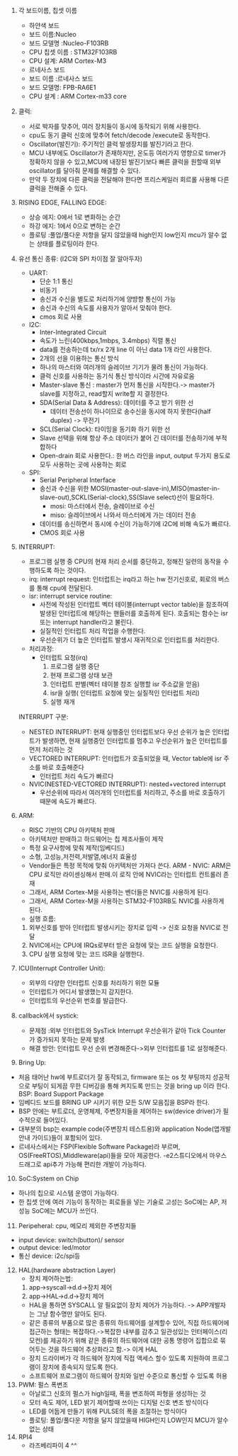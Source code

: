 
1. 각 보드이름, 칩셋 이름
    - 하얀색 보드
    - 보드 이름:Nucleo
    - 보드 모델명 :Nucleo-F103RB
    - CPU 칩셋 이름 : STM32F103RB
    - CPU 설계: ARM Cortex-M3
    - 르네사스 보드
    - 보드 이름 :르네사스 보드
    - 보드 모델명: FPB-RA6E1
    - CPU 설계 : ARM Cortex-m33 core
2. 클럭:
    - 서로 박자를 맞추어, 여러 장치들이 동시에 동작되기 위해 사용한다.
    - cpu도 동기 클럭 신호에 맞추어 fetch/decode /execute로 동작한다.
    - Oscillator(발진기): 주기적인 클럭 발생장치를 발진기라고 한다.
    - MCU 내부에도 Oscillator가 존재하지만, 온도등 여러가지 영향으로 timer가 정확하지 않을 수 있고,MCU에 내장된 발진기보다 빠른 클럭을 원할때 외부 oscillator를 달아줘 문제를 해결할 수 있다.  
    - 만약 두 장치에 다른 클럭을 전달해야 한다면 프리스케일러 회르롤 사용해 다른 클럭을 전해줄 수 있다.

3. RISING EDGE, FALLING EDGE:
    - 상승 에지: 0에서 1로 변화하는 순간
    - 하강 에지: 1에서 0으로 변하는 순간
    - 플로팅 :풀업/풀다운 저항을 달지 않았을때 high인지 low인지 mcu가 알수 없는 상태를 플로팅이라 한다.

4. 유선 통신 종류: (I2C와 SPI 차이점 잘 알아두자)
    - UART:
       - 단순 1:1 통신
       - 비동기
       - 송신과 수신을 별도로 처리하기에 양뱡향 통신이 가능
       - 송신과 수신의 속도를 사용자가 알아서 맞춰야 한다.
       - cmos 회로 사용
    - I2C:
      - Inter-Integrated Circuit
      - 속도가 느린(400kbps,1mbps, 3.4mbps) 직렬 통신
      - data를 전송하는데 tx/rx 2개 line 이 아닌 data 1개 라인 사용한다.
      - 2개의 선을 이용하는 통신 방식
      - 하나의 마스터와 여러개의 슬레이브 기기가 물려 통신이 가능하다.
      - 클럭 신호를 사용하는 동기식 통신 방식이라 시간에 자유로움
      - Master-slave 통신 : master가 먼저 통신을 시작한다.-> master가 slave를 지정하고, read할지 write할 지 결정한다.
      - SDA(Serial Data & Address): 데이터를 주고 받기 위한 선
        - 데이터 전송선이 하나이므로 송수신을 동시에 하지 못한다(half duplex) -> 무전기
      - SCL(Serial Clock): 타이밍을 동기화 하기 위한 선
      - Slave 선택을 위해 항상 주소 데이터가 붙어 긴 데이터를 전송하기에 부적합하다
      - Open-drain 회로 사용한다.: 한 버스 라인을 input, output 두가지 용도로 모두 사용하는 곳에 사용하는 회로
    - SPI:
      - Serial Peripheral Interface
      - 송신과 수신을 위한 MOSI(master-out-slave-in),MISO(master-in-slave-out),SCKL(Serial-clock),SS(Slave select)선이 필요하다.
        - mosi: 마스터에서 전송, 슬레이브로 수신
        - miso: 슬레이브에서 나와서 마스터에게 가는 데이터 전송
      - 데이터를 송신하면서 동시에 수신이 가능하기에 i2C에 비해 속도가 빠르다.
      - CMOS 회로 사용

5. INTERRUPT:
    - 프로그램 실행 중 CPU의 현재 처리 순서를 중단하고, 정해진 일련의 동작을 수행하도록 하는 것이다.
    - irq: interrupt request: 인터럽트는 irq라고 하는 hw 전기신호로, 회로의 버스를 통해 cpu에 전달된다.
    - isr: interrupt service routine:
      - 사전에 작성된 인터럽트 벡터 테이블(interrupt vector table)을 참조하여 발생된 인터럽트에 해당하는 핸들러를 호출하게 된다. 호출되는 함수는 isr 또는 interrupt handler라고 불린다.
      - 실질적인 인터럽트 처리 작업을 수행한다.
      - 우선순위가 더 높은 인터럽트 발생시 재귀적으로 인터럽트를 처리한다.
    - 처리과정:
      - 인터럽트 요청(irq)
          1. 프로그램 실행 중단
          2. 현재 프로그램 상태 보관
          3. 인터럽트 판별(벡터 테이블 참조 실행할 isr 주소값을 얻음)
          4. isr을 실행( 인터럽트 요청에 맞는 실질적인 인터럽트 처리)
          5. 실행 재개

   INTERRUPT 구분:
    - NESTED INTERRUPT: 현재 실행중인 인터럽트보다 우선 순위가 높은 인터럽트가 발생하면, 현재 실행중인 인터럽트를 멈추고 우선순위가 높은 인터럽트를 먼저 처리하는 것
    - VECTORED INTERRUPT: 인터럽트가 호출되었을 때, Vector table에 isr 주소를 바로 호출해준다
      - 인터럽트 처리 속도가 빠르다
    - NVIC(NESTED-VECTORED INTERRUPT): nested+vectored interrupt
      - 우선순위에 따라서 여러개의 인터럽트를 처리하고, 주소를 바로 호출하기 때문에 속도가 빠르다.

6. ARM:
   - RISC 기반의 CPU 아키텍처 판매
   - 아키텍처만 판매하고 하드웨어는 칩 제조사들이 제작
   - 특정 요구사항에 맞춰 제작(임베디드)
   - 소형, 고성능,저전력,저발열,에너지 효율성
   - Vendor들은 특정 목적에 맞춰 아키텍처만 가져다 쓴다.
  ARM - NVIC: ARM은 CPU 로직만 라이센싱해서 판매.이 로직 안에 NVIC라는 인터럽트 컨트롤러 존재
   - 그래서, ARM Cortex-M을 사용하는 벤더들은 NVIC를 사용하게 된다.
   - 그래서, ARM Cortex-M을 사용하는 STM32-F103RB도 NVIC를 사용하게 된다.
   - 실행 흐름:
    1. 외부신호를 받아 인터럽트 발생시키는 장치로 입력 -> 신호 요청을 NVIC로 전달
    2. NVIC에서는 CPU에 IRQs로부터 받은 요청에 맞는 코드 실행을 요청한다.
    3. CPU 실행 요청에 맞는 코드 ISR을 실행한다.

7. ICU(Interrupt Controller Unit):
   - 외부의 다양한 인터럽트 신호를 처리하기 위한 모듈
   - 인터럽트가 어디서 발생했는지 감지한다.
   - 인터럽트의 우선순위 번호를 발급한다.
8. callback에서 systick:
   - 문제점 :외부 인터럽트와 SysTick Interrupt 우선순위가 같아 Tick Counter가 증가되지 못하는 문제 발생
   - 해결 방안: 인터럽트 우선 순위 변경해준다->외부 인터럽트를 1로 설정해준다.

9.  Bring Up:
   - 처음 태어난 hw에 부트로더가 잘 동작되고, firmware 또는 os 첫 부팅까지 성공적으로 부팅이 되게끔 무한 디버깅을 통해 켜지도록 만드는 것을 bring up 이라 한다.
  BSP: Board Support Package
   - 임베디드 보드를 BRING UP 시키기 위한 모든 S/W 모음집을 BSP라 한다.
   - BSP 안에는 부트로더, 운영체제, 주변장치들을 제어하는 sw(device driver)가 필수적으로 들어있다.
   - 대부분의 bsp는 example code(주변장치 테스트용)와 application Node(앱개발 안내 가이드)들이 포함되어 있다.
   - 르네사스에서는 FSP(Flexible Software Package)라 부르며, OS(FreeRTOS),Middleware(api)들을 모아 제공한다. -e2스튜디오에서 마우스 드래그로 api추가 가능해 편리한 개발이 가능하다.

10. SoC:System on Chip
   - 하나의 칩으로 시스템 운영이 가능하다.
   - 한 칩셋 안에 여러 기능이 동작하는 회로들을 넣는 기술로 고성는 SoC에는 AP, 저성능 SoC에는 MCU가 쓰인다.

11. Peripeheral: cpu, 메모리 제외한 주변장치들
   - input device: switch(button)/ sensor
   - output device: led/motor
   - 통신 device: i2c/spi등

12. HAL(hardware abstraction Layer)
     - 장치 제어하는법:
      1. app->syscall->d.d->장치 제어
      2. app->HAL->d.d->장치 제어
     - HAL을 통하면 SYSCALL 알 필요없이 장치 제어가 가능하다. -> APP개발자는 그냥 함수명만 알아도 된다.
     - 같은 종류의 부품으로 많은 종류의 하드웨어를 설계할수 있어, 직접 하드웨어에 접근하는 형태는 복잡하다.->복잡한 내부를 감추고 일관성있는 인터페이스(리모컨)를 제공하기 위해 같은 종류의 하드웨어에 대한 공통 명령어 집합으로 묶어두는 것을 하드웨어 추상화라고 함.-> 이게 HAL
     - 장치 드라이버가 각 하드웨어 장치에 직접 액세스 할수 있도록 지원하여 프로그램이 장치에 종속되지 않도록 한다.
     - 소프트웨어 프로그램이 하드웨어 장치와 일반 수준으로 통신할 수 있도록 허용
13.  PWM: 펄스 폭변조
     - 아날로그 신호의 펄스가 high일때, 폭을 변조하여 파형을 생성하는 것
     - 모터 속도 제어, LED 밝기 제어할때 쓰이는 디지털 신호 변조 방식이다
     - LED를 어둡게 만들기 위해 PULSE의 폭을 조절하는 방식이다
     - 플로팅: 풀업/풀다운 저항을 달지 않았을때 HIGH인지 LOW인지 MCU가 알수 없는 상태
14. RPI4
     - 라즈베리파이 4 ^^
